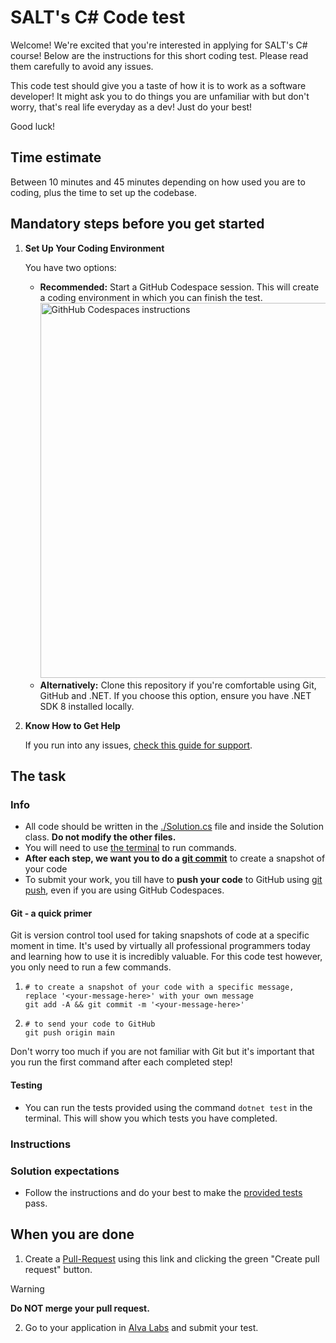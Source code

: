 # SALT's C# Code test

Welcome! We're excited that you're interested in applying for SALT's C# course!
Below are the instructions for this short coding test. Please read them carefully to avoid any issues.

This code test should give you a taste of how it is to work as a software developer! It might ask you to do things you are unfamiliar with but don't worry, that's real life everyday as a dev! Just do your best!

Good luck!

## Time estimate

Between 10 minutes and 45 minutes depending on how used you are to coding, plus the time to set up the codebase.

## Mandatory steps before you get started

1. **Set Up Your Coding Environment**

   You have two options:

   - **Recommended:** Start a GitHub Codespace session. This will create a coding environment in which you can finish the test.  
     <img src="./.github/codespaces.png" alt="GithHub Codespaces instructions" width="600"/>
   - **Alternatively:** Clone this repository if you're comfortable using Git, GitHub and .NET. If you choose this option, ensure you have .NET SDK 8 installed locally.

2. **Know How to Get Help**

   If you run into any issues, [check this guide for support](https://help.alvalabs.io/en/articles/9028899-how-to-ask-for-help-with-coding-tests).

## The task

<!--TASK_INSTRUCTIONS_START-->

### Info

- All code should be written in the [./Solution.cs](./Solution.cs) file and inside the Solution class. **Do not modify the other files.**
- You will need to use [the terminal](https://www.w3schools.com/whatis/whatis_cli.asp) to run commands.
- **After each step, we want you to do a [git commit](https://github.com/git-guides/git-commit)** to create a snapshot of your code
- To submit your work, you till have to **push your code** to GitHub using [git push](https://github.com/git-guides/git-push), even if you are using GitHub Codespaces.

#### Git - a quick primer

Git is version control tool used for taking snapshots of code at a specific moment in time. It's used by virtually all professional programmers today and learning how to use it is incredibly valuable. For this code test however, you only need to run a few commands.

1.  ```shell
    # to create a snapshot of your code with a specific message, replace '<your-message-here>' with your own message
    git add -A && git commit -m '<your-message-here>'
    ```
2.  ```shell
    # to send your code to GitHub
    git push origin main
    ```

Don't worry too much if you are not familiar with Git but it's important that you run the first command after each completed step!

#### Testing

- You can run the tests provided using the command `dotnet test` in the terminal. This will show you which tests you have completed.

### Instructions

<!--TASK_INSTRUCTIONS_START-->

<!--TASK_INSTRUCTIONS_END-->

### Solution expectations

- Follow the instructions and do your best to make the [provided tests](./Tests.cs) pass.

## When you are done

1. Create a [Pull-Request](./../../compare/submission...main?quick_pull=1&title=Code+Submission&body=Create+a+pull+request+and+then+%5Bsubmit+your+results+over+at+alva+labs%5D%28https%3A%2F%2Fapp.alvalabs.io%2Fstart%2Fapply%2F298) using this link and clicking the green "Create pull request" button.

> [!WARNING]
> **Do NOT merge your pull request.**

2. Go to your application in [Alva Labs](https://app.alvalabs.io/start/apply/298) and submit your test.
